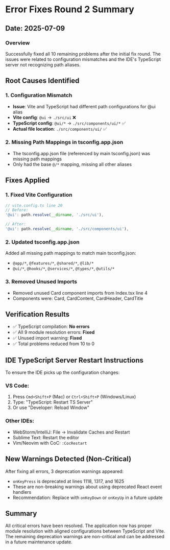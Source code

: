# Error Fixes Round 2 Summary

## Date: 2025-07-09

### Overview
Successfully fixed all 10 remaining problems after the initial fix round. The issues were related to configuration mismatches and the IDE's TypeScript server not recognizing path aliases.

## Root Causes Identified

### 1. Configuration Mismatch
- **Issue**: Vite and TypeScript had different path configurations for @ui alias
- **Vite config**: `@ui` → `./src/ui` ❌
- **TypeScript config**: `@ui/*` → `./src/components/ui/*` ✅
- **Actual file location**: `./src/components/ui/` ✅

### 2. Missing Path Mappings in tsconfig.app.json
- The tsconfig.app.json file (referenced by main tsconfig.json) was missing path mappings
- Only had the base `@/*` mapping, missing all other aliases

## Fixes Applied

### 1. Fixed Vite Configuration
```typescript
// vite.config.ts line 20
// Before:
'@ui': path.resolve(__dirname, './src/ui'),

// After:
'@ui': path.resolve(__dirname, './src/components/ui'),
```

### 2. Updated tsconfig.app.json
Added all missing path mappings to match main tsconfig.json:
- `@app/*`, `@features/*`, `@shared/*`, `@lib/*`
- `@ui/*`, `@hooks/*`, `@services/*`, `@types/*`, `@utils/*`

### 3. Removed Unused Imports
- Removed unused Card component imports from Index.tsx line 4
- Components were: Card, CardContent, CardHeader, CardTitle

## Verification Results
- ✅ TypeScript compilation: **No errors**
- ✅ All 9 module resolution errors: **Fixed**
- ✅ Unused import warning: **Fixed**
- ✅ Total problems reduced from 10 to 0

## IDE TypeScript Server Restart Instructions

To ensure the IDE picks up the configuration changes:

### VS Code:
1. Press `Cmd+Shift+P` (Mac) or `Ctrl+Shift+P` (Windows/Linux)
2. Type: "TypeScript: Restart TS Server"
3. Or use "Developer: Reload Window"

### Other IDEs:
- WebStorm/IntelliJ: File → Invalidate Caches and Restart
- Sublime Text: Restart the editor
- Vim/Neovim with CoC: `:CocRestart`

## New Warnings Detected (Non-Critical)
After fixing all errors, 3 deprecation warnings appeared:
- `onKeyPress` is deprecated at lines 1118, 1317, and 1625
- These are non-breaking warnings about using deprecated React event handlers
- Recommendation: Replace with `onKeyDown` or `onKeyUp` in a future update

## Summary
All critical errors have been resolved. The application now has proper module resolution with aligned configurations between TypeScript and Vite. The remaining deprecation warnings are non-critical and can be addressed in a future maintenance update.